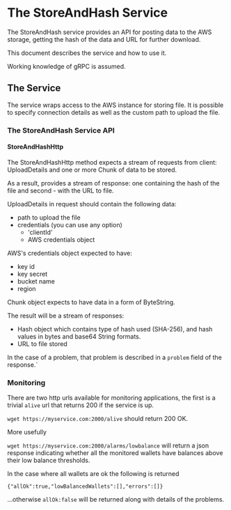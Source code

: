 # The StoreAndHash Service

The StoreAndHash service provides an API for posting data to the AWS storage, getting the hash of the data and URL for further download.

This document describes the service and how to use it.

Working knowledge of gRPC is assumed.

## The Service
The service wraps access to the AWS instance for storing file.
It is possible to specify connection details as well as the custom path to upload the file.

### The StoreAndHash Service API

#### StoreAndHashHttp

The StoreAndHashHttp method expects a stream of requests from client: UploadDetails and one or more Chunk of data to be stored.

As a result,  provides a stream of response: one containing the hash of the file and second - with the URL to file.

UploadDetails in request should contain the following data:
- path to upload the file
- credentials (you can use any option)
    - 'clientId'
    - AWS credentials object

AWS's credentials object expected to have:
* key id
* key secret
* bucket name
* region

Chunk object expects to have data in a form of ByteString.

The result will be a stream of responses:
- Hash object which contains type of hash used (SHA-256), and hash values in bytes and base64 String formats.
- URL to file stored

In the case of a problem, that problem is described in a `problem` field of the response.`

### Monitoring

There are two http urls available for monitoring applications, the first is a trivial `alive` url that returns 200 if the service is up.

`wget https://myservice.com:2000/alive` should return 200 OK.

More usefully

`wget https://myservice.com:2000/alarms/lowbalance` will return a json response indicating whether all the monitored
wallets have balances above their low balance thresholds.

In the case where all wallets are ok the following is returned

`{"allOk":true,"lowBalancedWallets":[],"errors":[]}`

...otherwise `allOk:false` will be returned along with details of the problems.

